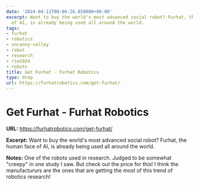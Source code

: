 ```yaml
---
date: '2024-04-11T08:06:26.858000+00:00'
excerpt: Want to buy the world's most advanced social robot? Furhat, the human face
  of AI, is already being used all around the world.
tags:
- furhat
- robotics
- uncanny-valley
- robot
- research
- rie2024
- robots
title: Get Furhat - Furhat Robotics
type: drop
url: https://furhatrobotics.com/get-furhat/
---
```


# Get Furhat - Furhat Robotics

**URL:** https://furhatrobotics.com/get-furhat/

**Excerpt:** Want to buy the world's most advanced social robot? Furhat, the human face of AI, is already being used all around the world.

**Notes:**
One of the robots used in research. Judged to be somewhat "creepy" in one study I saw. But check out the price for this! I think the manufactururs are the ones that are getting the most of this trend of robotics research!

